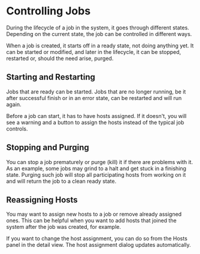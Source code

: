 Controlling Jobs
================

During the lifecycle of a job in the system, it goes through different states. Depending on the current state, the job can be controlled in different ways.

When a job is created, it starts off in a ready state, not doing anything yet. It can be started or modified, and later in the lifecycle, it can be stopped, restarted or, should the need arise, purged.


Starting and Restarting
-----------------------

Jobs that are ready can be started. Jobs that are no longer running, be it after successful finish or in an error state, can be restarted and will run again.

Before a job can start, it has to have hosts assigned. If it doesn't, you will see a warning and a button to assign the hosts instead of the typical job controls.


Stopping and Purging
--------------------

You can stop a job prematurely or purge (kill) it if there are problems with it. As an example, some jobs may grind to a halt and get stuck in a finishing state. Purging such job will stop all participating hosts from working on it and will return the job to a clean ready state.


Reassigning Hosts
-----------------

You may want to assign new hosts to a job or remove already assigned ones. This can be helpful when you want to add hosts that joined the system after the job was created, for example.

If you want to change the host assignment, you can do so from the Hosts panel in the detail view. The host assignment dialog updates automatically.
